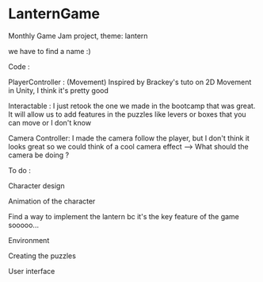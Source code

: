 # LanternGame
Monthly Game Jam project, theme: lantern

we have to find a name :)

Code : 

PlayerController : (Movement)
Inspired by Brackey's tuto on 2D Movement in Unity, I think it's pretty good

Interactable :
I just retook the one we made in the bootcamp that was great. It will allow us to add features in the puzzles like levers or boxes that you can move or I don't know
 
Camera Controller:
I made the camera follow the player, but I don't think it looks great so we could think of a cool camera effect --> What should the camera be doing ?
 
To do : 
 
Character design 

Animation of the character
 
Find a way to implement the lantern bc it's the key feature of the game sooooo...

Environment

Creating the puzzles 

User interface
